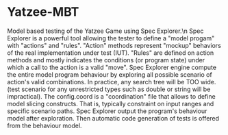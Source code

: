 Yatzee-MBT
==========

Model based testing of the Yatzee Game using Spec Explorer.\n
Spec Explorer is a powerful tool allowing the tester to define a "model progam" with "actions" and "rules".
"Action" methods represent "mockup" behaviors of the real implementation under test (IUT).
"Rules" are defined on action methods and mostly indicates the conditions (or program state) under which a call to the action is a valid "move".
Spec Explorer engine compute the entire model program behaviour by exploring all possible scenario of action's valid combinations.
In practice, any search tree will be TOO wide. (test scenario for any unrestricted types such as double or string will be impractical).
The config.coord is a "coordination" file that allows to define model slicing constructs. That is, typically constraint on input ranges and specific scenario paths.
Spec Explorer output the program's behaviour model after exploration.
Then automatic code generation  of tests is offered from the behaviour model.
